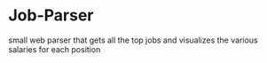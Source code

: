 # Job-Parser
small web parser that gets all the top jobs and visualizes the various salaries for each position
